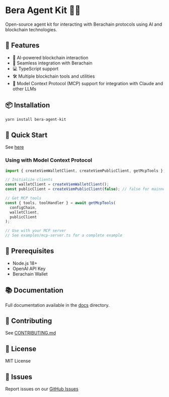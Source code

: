 # Bera Agent Kit 🐻🚀

Open-source agent kit for interacting with Berachain protocols using AI and blockchain technologies.

## 🌟 Features

- 🤖 AI-powered blockchain interaction
- 🔗 Seamless integration with Berachain
- 💻 TypeScript support
- 🛠️ Multiple blockchain tools and utilities
- 🔌 Model Context Protocol (MCP) support for integration with Claude and other LLMs

## 📦 Installation

```bash
yarn install bera-agent-kit
```

## 🚀 Quick Start
See [here](./guides/usage-guide.md)

### Using with Model Context Protocol

```typescript
import { createViemWalletClient, createViemPublicClient, getMcpTools } from "bera-agent-kit";

// Initialize clients
const walletClient = createViemWalletClient();
const publicClient = createViemPublicClient(false); // false for mainnet

// Get MCP tools
const { tools, toolHandler } = await getMcpTools(
  configChain,
  walletClient,
  publicClient
);

// Use with your MCP server
// See examples/mcp-server.ts for a complete example
```

## 🔧 Prerequisites

- Node.js 18+
- OpenAI API Key
- Berachain Wallet

## 📚 Documentation

Full documentation available in the [docs](./docs) directory.

## 🤝 Contributing

See [CONTRIBUTING.md](./guides/contribute-guide.md)

## 📄 License

MIT License

## 🐞 Issues

Report issues on our [GitHub Issues](https://github.com/Webera-Finance/bera-agent-kit/issues)